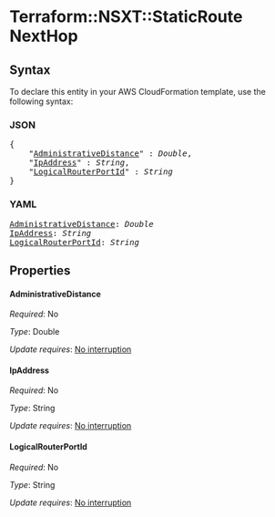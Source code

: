 # Terraform::NSXT::StaticRoute NextHop

## Syntax

To declare this entity in your AWS CloudFormation template, use the following syntax:

### JSON

<pre>
{
    "<a href="#administrativedistance" title="AdministrativeDistance">AdministrativeDistance</a>" : <i>Double</i>,
    "<a href="#ipaddress" title="IpAddress">IpAddress</a>" : <i>String</i>,
    "<a href="#logicalrouterportid" title="LogicalRouterPortId">LogicalRouterPortId</a>" : <i>String</i>
}
</pre>

### YAML

<pre>
<a href="#administrativedistance" title="AdministrativeDistance">AdministrativeDistance</a>: <i>Double</i>
<a href="#ipaddress" title="IpAddress">IpAddress</a>: <i>String</i>
<a href="#logicalrouterportid" title="LogicalRouterPortId">LogicalRouterPortId</a>: <i>String</i>
</pre>

## Properties

#### AdministrativeDistance

_Required_: No

_Type_: Double

_Update requires_: [No interruption](https://docs.aws.amazon.com/AWSCloudFormation/latest/UserGuide/using-cfn-updating-stacks-update-behaviors.html#update-no-interrupt)

#### IpAddress

_Required_: No

_Type_: String

_Update requires_: [No interruption](https://docs.aws.amazon.com/AWSCloudFormation/latest/UserGuide/using-cfn-updating-stacks-update-behaviors.html#update-no-interrupt)

#### LogicalRouterPortId

_Required_: No

_Type_: String

_Update requires_: [No interruption](https://docs.aws.amazon.com/AWSCloudFormation/latest/UserGuide/using-cfn-updating-stacks-update-behaviors.html#update-no-interrupt)

